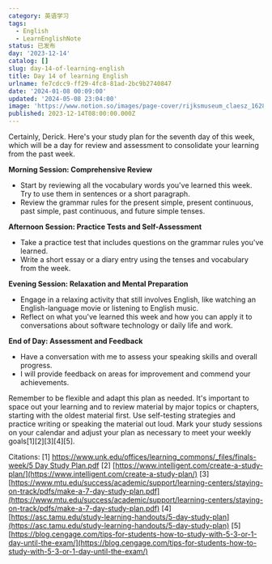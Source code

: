 ```yaml
---
category: 英语学习
tags:
  - English
  - LearnEnglishNote
status: 已发布
day: '2023-12-14'
catalog: []
slug: day-14-of-learning-english
title: Day 14 of learning English
urlname: fe7cdcc9-ff29-4fc8-81ad-2bc9b2740847
date: '2024-01-08 00:09:00'
updated: '2024-05-08 23:04:00'
image: 'https://www.notion.so/images/page-cover/rijksmuseum_claesz_1628.jpg'
published: 2023-12-14T08:00:00.000Z
---
```


Certainly, Derick. Here's your study plan for the seventh day of this week, which will be a day for review and assessment to consolidate your learning from the past week.


**Morning Session: Comprehensive Review**

- Start by reviewing all the vocabulary words you've learned this week. Try to use them in sentences or a short paragraph.
- Review the grammar rules for the present simple, present continuous, past simple, past continuous, and future simple tenses.

**Afternoon Session: Practice Tests and Self-Assessment**

- Take a practice test that includes questions on the grammar rules you've learned.
- Write a short essay or a diary entry using the tenses and vocabulary from the week.

**Evening Session: Relaxation and Mental Preparation**

- Engage in a relaxing activity that still involves English, like watching an English-language movie or listening to English music.
- Reflect on what you've learned this week and how you can apply it to conversations about software technology or daily life and work.

**End of Day: Assessment and Feedback**

- Have a conversation with me to assess your speaking skills and overall progress.
- I will provide feedback on areas for improvement and commend your achievements.

Remember to be flexible and adapt this plan as needed. It's important to space out your learning and to review material by major topics or chapters, starting with the oldest material first. Use self-testing strategies and practice writing or speaking the material out loud. Mark your study sessions on your calendar and adjust your plan as necessary to meet your weekly goals[1][2][3][4][5].


Citations:
[1] [https://www.unk.edu/offices/learning_commons/_files/finals-week/5 Day Study Plan.pdf](https://www.unk.edu/offices/learning_commons/_files/finals-week/5%20Day%20Study%20Plan.pdf)
[2] [https://www.intelligent.com/create-a-study-plan/](https://www.intelligent.com/create-a-study-plan/)
[3] [https://www.mtu.edu/success/academic/support/learning-centers/staying-on-track/pdfs/make-a-7-day-study-plan.pdf](https://www.mtu.edu/success/academic/support/learning-centers/staying-on-track/pdfs/make-a-7-day-study-plan.pdf)
[4] [https://asc.tamu.edu/study-learning-handouts/5-day-study-plan](https://asc.tamu.edu/study-learning-handouts/5-day-study-plan)
[5] [https://blog.cengage.com/tips-for-students-how-to-study-with-5-3-or-1-day-until-the-exam/](https://blog.cengage.com/tips-for-students-how-to-study-with-5-3-or-1-day-until-the-exam/)

